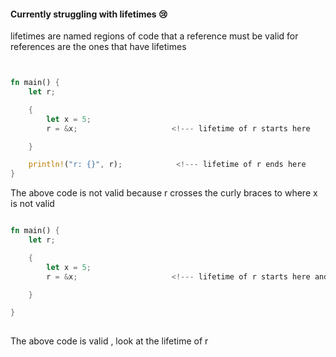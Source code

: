 #### Currently struggling with lifetimes 😢


lifetimes are named regions of code that a reference must be valid for
references are the ones that have lifetimes
```rust


fn main() {
    let r;

    {
        let x = 5;
        r = &x;                     <!--- lifetime of r starts here

    }

    println!("r: {}", r);            <!--- lifetime of r ends here
} 

```
The above code is not valid because r crosses the curly braces to where x is not valid

                                  
``` rust

fn main() {
    let r;

    {
        let x = 5;
        r = &x;                     <!--- lifetime of r starts here and ends here since

    }

} 
                                  
```
 The above code is valid , look at the lifetime of r
